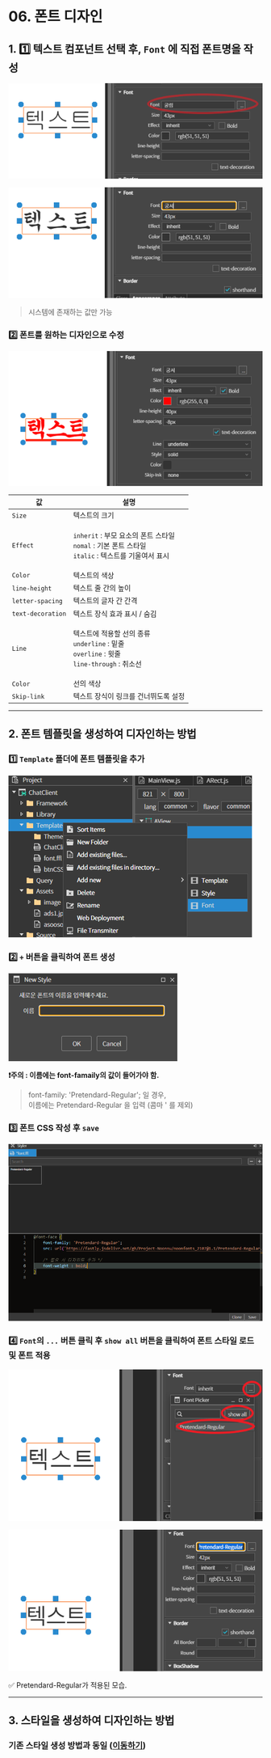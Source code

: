 # 06. 폰트 디자인

## 1. 1️⃣ 텍스트 컴포넌트 선택 후, `Font` 에 직접 폰트명을 작성

![](../../.gitbook/assets/스크린샷_2025-02-14_160518.png)

![](../../.gitbook/assets/스크린샷_2025-02-14_160526.png)

> 시스템에 존재하는 값만 가능

### 2️⃣ 폰트를 원하는 디자인으로 수정

![](../../.gitbook/assets/스크린샷_2025-02-14_163719.png)

| 값                 | 설명                                                                                                                    |
| ----------------- | --------------------------------------------------------------------------------------------------------------------- |
| `Size`            | 텍스트의 크기                                                                                                               |
| `Effect`          | <p><code>inherit</code> : 부모 요소의 폰트 스타일<br><code>nomal</code> : 기본 폰트 스타일<br><code>italic</code> : 텍스트를 기울여서 표시</p>   |
| `Color`           | 텍스트의 색상                                                                                                               |
| `line-height`     | 텍스트 줄 간의 높이                                                                                                           |
| `letter-spacing`  | 텍스트의 글자 간 간격                                                                                                          |
| `text-decoration` | 텍스트 장식 효과 표시 / 숨김                                                                                                     |
| `Line`            | <p>텍스트에 적용할 선의 종류<br><code>underline</code> : 밑줄<br><code>overline</code> : 윗줄<br><code>line-through</code> : 취소선</p> |
| `Color`           | 선의 색상                                                                                                                 |
| `Skip-link`       | 텍스트 장식이 링크를 건너뛰도록 설정                                                                                                  |

***

## 2. 폰트 템플릿을 생성하여 디자인하는 방법

### 1️⃣ `Template` 폴더에 폰트 템플릿을 추가

![](../../.gitbook/assets/스크린샷_2025-02-14_165221.png)

### 2️⃣ `+` 버튼을 클릭하여 폰트 생성

![](../../.gitbook/assets/스크린샷_2025-02-14_165602.png)

**❗주의 : 이름에는 font-famaily의 값이 들어가야 함.**

> font-family: 'Pretendard-Regular'; 일 경우,\
> 이름에는 Pretendard-Regular 을 입력 (콤마 ' 를 제외)

### 3️⃣ 폰트 CSS 작성 후 `save`

![](../../.gitbook/assets/스크린샷_2025-02-14_170248.png)

### 4️⃣ `Font`의 `...` 버튼 클릭 후 `show all` 버튼을 클릭하여 폰트 스타일 로드 및 폰트 적용

![](../../.gitbook/assets/스크린샷_2025-02-14_170615.png)

![](../../.gitbook/assets/스크린샷_2025-02-14_170853.png)

✅ Pretendard-Regular가 적용된 모습.

***

## 3. 스타일을 생성하여 디자인하는 방법

### 기존 스타일 생성 방법과 동일 ([이동하기](../07-style/04.md))
